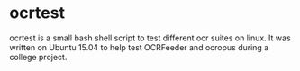 # ocrtest

ocrtest is a small bash shell script to test different ocr suites on linux.
It was written on Ubuntu 15.04 to help test OCRFeeder and ocropus during a college project.